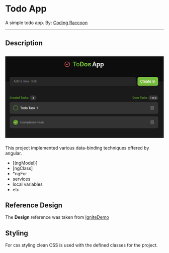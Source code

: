 # Todo App

A simple todo app. By: [Coding Raccoon](https://github.com/Yakub357)

---

## Description

## ![Screenshot of the App](./src/assets/screenshot-o1.png)

This project implemented various data-binding techniques offered by angular.

- [(ngModel)]
- [ngClass]
- \*ngFor
- services
- local variables
- etc.

## Reference Design

The **Design** reference was taken from [IgniteDemo](https://ignite-to-do.vercel.app/)

## Styling

For css styling clean CSS is used with the defined classes for the project.
